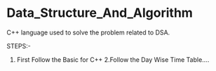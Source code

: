 # Data_Structure_And_Algorithm
C++ language used to solve the problem related to DSA.

STEPS:-
1. First Follow the Basic for C++
2.Follow the Day Wise Time Table....
